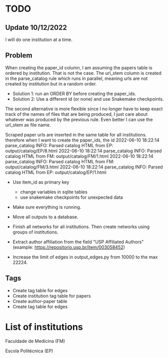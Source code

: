 # TODO


## Update 10/12/2022

I will do one institution at a time.

## Problem

When creating the paper_id column, I am assuming the papers table is ordered by institution. That is not the case. The url_stem column is created in the parse_catalog rule which runs in parallel, meaning urls are not created by institution but in a random order. 

- Solution 1: run an ORDER BY before creating the paper_ids.
- Solution 2: Use a different id (or none) and use Snakemake checkpoints. 

The second alternative is more flexible since I no longer have to keep exact track of the names of files that are being produced, I just care about whatever was produced by the previous rule. Even better I can use the url_stem as file name.

Scraped paper urls are inserted in the same table for all institutions. therefore when I want to create the paper_ids, the id
2022-06-10 18:22:14 parse_catalog INFO: Parsed catalog HTML from EP: output/catalog/EP/8.html
2022-06-10 18:22:14 parse_catalog INFO: Parsed catalog HTML from FM: output/catalog/FM/1.html
2022-06-10 18:22:14 parse_catalog INFO: Parsed catalog HTML from FM: output/catalog/FM/3.html
2022-06-10 18:22:14 parse_catalog INFO: Parsed catalog HTML from EP: output/catalog/EP/1.html
- Use item_id as primary key

  - change variables in sqlite tables
  - use snakemake checkpoints for unexpected data
- Make sure everything is running.

- Move all outputs to a database.
- Finish all networks for all institutions. Then create networks using groups of institutions.

- Extract author affiliation from the field "USP Affiliated Authors" (example: https://repositorio.usp.br/item/003058452)
- Increase the limit of edges in output_edges.py from 10000 to the max 22224.

## Tags
- Create tag table for edges
- Create institution tag table for papers
- Create author-paper table
- Create tag table for edges


# List of institutions

Faculdade de Medicina (FM)

Escola Politécnica (EP)

